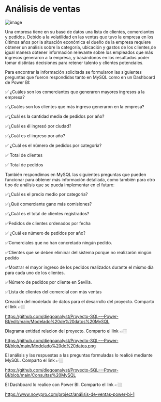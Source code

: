 # Análisis de ventas

 ![image](https://github.com/diegoanalyst/Proyecto-SQL---Power-BI/assets/142178781/78336eef-33fc-46f5-9bbe-767b675ea818)



Una empresa tiene en su base de datos una lista de clientes, comerciantes y pedidos. Debido a la volatilidad en las ventas que tuvo la empresa en los últimos años por la situación económica el dueño de la empresa requiere obtener un análisis sobre la categoría, ubicación y gastos de los clientes,de igual manera obtener información relevante sobre los empleados que más ingresos generaron a la empresa, y basándonos en los resultados poder tomar distintas decisiones para retener talento y clientes potenciales.

Para encontrar la información solicitada se formularon las siguientes preguntas que fueron respondidas tanto en MySQL como en un Dashboard de Power BI:

✅ ¿Cuáles son los comerciantes que generaron mayores ingresos a la empresa?

✅¿Cuáles son los clientes que más ingreso generaron en la empresa? 

✅¿Cuál es la cantidad media de pedidos por año?

✅¿Cuál es él ingresó por ciudad?

✅¿Cuál es el ingreso por año?

✅ ¿Cuál es el número de pedidos por categoría?

✅ Total de clientes

✅ Total de pedidos 



También respondimos en MySQL las siguientes preguntas que pueden funcionar para obtener más información detallada, como también para otro tipo de análisis que se pueda implementar en el futuro:

✅¿Cuál es el precio medio por categoría?

✅¿Qué comerciante gano más comisiones?

✅¿Cuál es el total de clientes registrados?

✅Pedidos de clientes ordenados por fecha

✅ ¿Cuál es número de pedidos por año?

✅Comerciales que no han concretado ningún pedido.

✅Clientes que se deben eliminar del sistema porque no realizarón ningún pedido

✅Mostrar el mayor ingreso de los pedidos realizados durante el mismo día para cada uno de los clientes.

✅Número de pedidos por cliente en Sevilla.

✅Lista de clientes del comercial con más ventas

Creación del modelado de datos para el desarrollo del proyecto. Comparto el link 👉🏼

https://github.com/diegoanalyst/Proyecto-SQL---Power-BI/edit/main/Modelado%20de%20datos%20MySQL

Diagrama entidad relacion del proyecto. Comparto el link 👉🏼

https://github.com/diegoanalyst/Proyecto-SQL---Power-BI/blob/main/Modelado%20de%20datos.png

El análisis y las respuestas a las preguntas formuladas lo realicé mediante MySQL. Comparto el link 👉🏼

https://github.com/diegoanalyst/Proyecto-SQL---Power-BI/blob/main/Consultas%20MySQL

El Dashboard lo realice con Power BI. Comparto el link 👉🏼

https://www.novypro.com/project/análisis-de-ventas-power-bi-1

